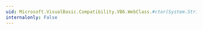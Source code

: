 ```yaml
---
uid: Microsoft.VisualBasic.Compatibility.VB6.WebClass.#ctor(System.String,System.String,System.Object)
internalonly: False
---
```

